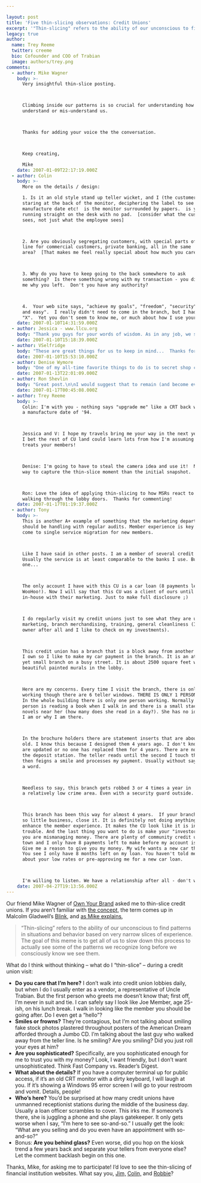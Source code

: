```yaml
---

layout: post
title: 'Five thin-slicing observations: Credit Unions'
excerpt: '"Thin-slicing" refers to the ability of our unconscious to find patterns in situations and behavior based on very narrow slices of experience. The goal is to slow down and actually see some of the patterns we recognize long before we consciously know we see them.'
legacy: true
author:
  name: Trey Reeme
  twitter: creeme
  bio: Cofounder and COO of Trabian
  image: authors/trey.png
comments:
  - author: Mike Wagner
    body: >-
      Very insightful thin-slice posting.



      Climbing inside our patterns is so crucial for understanding how others
      understand or mis-understand us.



      Thanks for adding your voice the the conversation.



      Keep creating,

      Mike
    date: 2007-01-09T22:17:19.000Z
  - author: Colin
    body: >-
      More on the details / design:

      1. Is it an old style stand up teller wicket, and I (the customer) am
      staring at the back of the monitor, deciphering the label to see make,
      manufacture date etc!  is the monitor surrounded by papers.  is your mouse
      running straight on the desk with no pad.  [consider what the customer
      sees, not just what the employee sees]



      2. Are you obviously segregating customers, with special parts of the same
      line for commercial customers, private banking, all in the same
      area?  [That makes me feel really special about how much you care]



      3. Why do you have to keep going to the back somewhere to ask
      something?  Is there something wrong with my transaction - you didn't tell
      me why you left.  Don't you have any authority?



      4.  Your web site says, "achieve my goals", "freedom", "security", "fast
      and easy".  I really didn't need to come in the branch, but I had to to do
      "X".  Yet you don't seem to know me, or much about how I use your Bank?
    date: 2007-01-10T14:31:59.000Z
  - author: Jessica - www.llcu.org
    body: "Thank you guys for your words of wisdom. As in any job, we sometimes fall into a routine and don't stop to evaluate our performance. Thank you for giving me things to stop and look at so that I make sure to provide the best in member service for our members. It's a great way to start the year. :)"
    date: 2007-01-10T15:18:39.000Z
  - author: VSelfridge
    body: "These are great things for us to keep in mind...  Thanks for the fresh eyes! \r\n\r\nKeep 'em coming! "
    date: 2007-01-10T15:53:10.000Z
  - author: Denise Wymore
    body: "One of my all-time favorite things to do is to secret shop credit unions. People don't hire me - I just do it. And if they care I'll let them know what I experienced. I often take my digital camera with me and \"snap\" a photo of my first impression. Pictures don't lie - and they pick up all those pesky details like scotch taped signs on teller row and badly stained chairs in the waiting area and disgruntled greeters with wet hair and Big Gulp cups.\r\n\r\nWe are in the business of managing moments of truth. Our product is SERVICE and it's manufactured WITH the member present. You'll never get a second chance at a first impression.\r\n\r\nWe manage the hell out of the bottom line - we measure everything about our widget (loan) but who's responsibility is it to manage the member experience? \r\n\r\nThat's why it generally sucks. No one owns it.\r\n\r\nGood stuff guys...d"
    date: 2007-01-13T22:01:09.000Z
  - author: Ron Shevlin
    body: "Great post.\n\nI would suggest that to remain (and become even more) competitive, that CUs need to develop the ability to \"thin-slice\" their members and propsective members. \n\nWhen someone walks in the door...can the CU rep quickly assess: 1) if they're happy or sad?  2) sophisticated (based on the questions they ask, not by how they look)?  3) why they're there? etc.\n\nI've been calling this a \"sense-and-respond\" marketing capability, but thin-slicing is a much cooler term."
    date: 2007-01-17T00:45:08.000Z
  - author: Trey Reeme
    body: >-
      Colin: I'm with you - nothing says "upgrade me" like a CRT back with
      a manufacture date of '94.



      Jessica and V: I hope my travels bring me your way in the next year, as
      I bet the rest of CU land could learn lots from how I'm assuming your staff
      treats your members!



      Denise: I'm going to have to steal the camera idea and use it!  No better
      way to capture the thin-slice moment than the initial snapshot.



      Ron: Love the idea of applying thin-slicing to how MSRs react to members
      walking through the lobby doors.  Thanks for commenting!
    date: 2007-01-17T01:19:37.000Z
  - author: Tony
    body: >-
      This is another A+ example of something that the marketing department
      should be handling with regular audits. Member experience is key when it
      come to single service migration for new members.



      Like I have said in other posts. I am a member of several credit unions.
      Usually the service is at least comparable to the banks I use. But there is
      one...



      The only account I have with this CU is a car loan (8 payments left
      WooHoo!). Now I will say that this CU was a client of ours until they went
      in-house with their marketing. Just to make full disclosure ;)



      I do regularly visit my credit unions just to see what they are up to,
      marketing, branch merchandising, training, general cleanliness (I am an
      owner after all and I like to check on my investments).



      This credit union has a branch that is a block away from another business
      I own so I like to make my car payment in the branch. It is an attractive
      yet small branch on a busy street. It is about 2500 square feet with
      beautiful painted murals in the lobby.



      Here are my concerns. Every time I visit the branch, there is only 1 person
      working though there are 6 teller windows. THERE IS ONLY 1 PERSON WORKING!
      In the whole building there is only one person working. Normally that
      person is reading a book when I walk in and there is a small stack of
      novels near her (how many does she read in a day?). She has no idea of who
      I am or why I am there.



      In the brochure holders there are statement inserts that are about 4 years
      old. I know this because I designed them 4 years ago. I don't know if they
      are updated or no one has replaced them for 4 years. There are no pens at
      the deposit station. The teller reads until the second I touch the counter
      then feigns a smile and processes my payment. Usually without saying
      a word.



      Needless to say, this branch gets robbed 3 or 4 times a year in
      a relatively low crime area. Even with a security guard outside.



      This branch has been this way for almost 4 years.  If your branch is doing
      so little business, close it. It is definitely not doing anything to
      enhance the member experience. It makes the CU look like it is in financial
      trouble. And the last thing you want to do is make your "investors" think
      you are mismanaging money. There are plenty of community credit unions in
      town and I only have 8 payments left to make before my account is closed.
      Give me a reason to give you my money. My wife wants a new car this year.
      You see I only have 8 months left on my loan. You haven't told me anything
      about your low rates or pre-approving me for a new car loan.



      I'm willing to listen. We have a relationship after all - don't we?
    date: 2007-04-27T19:13:56.000Z
---
```


<p>Our friend Mike Wagner of <a href="http://www.ownyourbrand.com">Own Your Brand</a> asked me to thin-slice credit unions.  If you aren&#8217;t familiar with <a href="http://www.viralculture.com/pubs/speedthinking.htm">the concept</a>, the term comes up in Malcolm Gladwell&#8217;s <a href="http://www.amazon.com/Blink-Power-Thinking-Without/dp/0316172324/sr=8-1/qid=1168383468/ref=pd_bbs_1/105-6878045-0283648?ie=UTF8&#38;s=books">Blink</a>, and <a href="http://www.ownyourbrand.com/2007/01/03/%e2%80%9cthin-slice%e2%80%9d-your-brand/">as Mike explains</a>,</p>
<blockquote>
<p>&#8220;Thin-slicing&#8221; refers to the ability of our unconscious to find patterns in situations and behavior based on very narrow slices of experience. The goal of this meme is to get all of us to slow down this process to actually see some of the patterns we recognize long before we consciously know we see them.</p>
</blockquote>
<p>What do I think without thinking &#8211; what do I &#8220;thin-slice&#8221; &#8211; during a credit union visit:</p>
<ul>
<li><strong>Do you care that I&#8217;m here?</strong>  I don&#8217;t walk into credit union lobbies daily, but when I do I usually enter as a vendor, a representative of Uncle Trabian.  But the first person who greets me doesn&#8217;t know that; first off, I&#8217;m never in suit and tie.  I can safely say I look like Joe Member, age 25-ish, on his lunch break.  I walk in looking like the member you should be going after.  Do I even get a &#8220;hello&#8221;?</li>
<li><strong>Smiles or frowns?</strong>  They&#8217;re contagious, but I&#8217;m not talking about smiling fake stock photos plastered throughout posters of the American Dream afforded through a Jumbo CD.  I&#8217;m talking about the last guy who walked away from the teller line.  Is he smiling?  Are you smiling?  Did you just roll your eyes at him?</li>
<li><strong>Are you sophisticated?</strong>  Specifically, are you sophisticated enough for me to trust you with my money?  Look, I want friendly, but I don&#8217;t want unsophisticated.  Think Fast Company vs. Reader&#8217;s Digest.</li>
<li><strong>What about the details?</strong>  If you have a computer terminal up for public access, if it&#8217;s an old <span class="caps">CRT</span> monitor with a dirty keyboard, I will laugh at you.  If it&#8217;s showing a Windows 95 error screen I will go to your restroom and vomit.  Details, people!</li>
<li><strong>Who&#8217;s here?</strong>  You&#8217;d be surprised at how many credit unions have unmanned receptionist stations during the middle of the business day.  Usually a loan officer scrambles to cover.  This irks me.  If someone&#8217;s there, she is juggling a phone and she plays gatekeeper.  It only gets worse when I say, &#8220;I&#8217;m here to see so-and-so.&#8221; I usually get the look: &#8220;What are you selling and do you even have an appointment with so-and-so?&#8221; </li>
<li>Bonus: <strong>Are you behind glass?</strong>  Even worse, did you hop on the kiosk trend a few years back and separate your tellers from everyone else?  Let the comment backlash begin on this one.</li>
</ul>
<p>Thanks, Mike, for asking me to participate!  I&#8217;d love to see the thin-slicing of financial institution websites.  What say you, <a href="http://obr.typepad.com">Jim,</a> <a href="http://bankwatch.wordpress.com">Colin,</a> and <a href="http://cuemployee.blogspot.com">Robbie</a>?</p>
